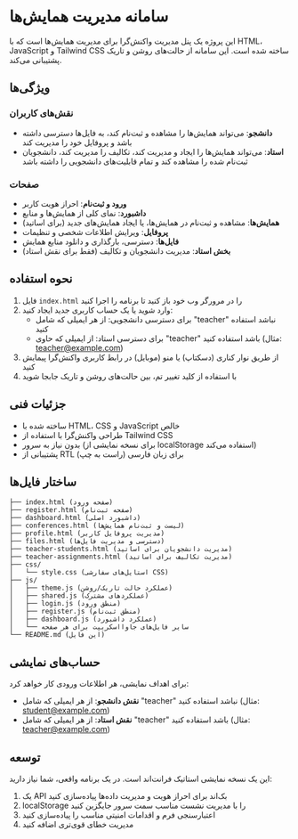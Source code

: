 # سامانه مدیریت همایش‌ها

این پروژه یک پنل مدیریت واکنش‌گرا برای مدیریت همایش‌ها است که با HTML، JavaScript و Tailwind CSS ساخته شده است. این سامانه از حالت‌های روشن و تاریک پشتیبانی می‌کند.

## ویژگی‌ها

### نقش‌های کاربران
- **دانشجو**: می‌تواند همایش‌ها را مشاهده و ثبت‌نام کند، به فایل‌ها دسترسی داشته باشد و پروفایل خود را مدیریت کند
- **استاد**: می‌تواند همایش‌ها را ایجاد و مدیریت کند، تکالیف را مدیریت کند، دانشجویان ثبت‌نام شده را مشاهده کند و تمام قابلیت‌های دانشجویی را داشته باشد

### صفحات
- **ورود و ثبت‌نام**: احراز هویت کاربر
- **داشبورد**: نمای کلی از همایش‌ها و منابع
- **همایش‌ها**: مشاهده و ثبت‌نام در همایش‌ها، یا ایجاد همایش‌های جدید (برای اساتید)
- **پروفایل**: ویرایش اطلاعات شخصی و تنظیمات
- **فایل‌ها**: دسترسی، بارگذاری و دانلود منابع همایش
- **بخش استاد**: مدیریت دانشجویان و تکالیف (فقط برای نقش استاد)

## نحوه استفاده

1. فایل `index.html` را در مرورگر وب خود باز کنید تا برنامه را اجرا کنید
2. وارد شوید یا یک حساب کاربری جدید ایجاد کنید:
   - برای دسترسی دانشجویی: از هر ایمیلی که شامل "teacher" نباشد استفاده کنید
   - برای دسترسی استاد: از ایمیلی که حاوی "teacher" باشد استفاده کنید (مثال: teacher@example.com)
3. از طریق نوار کناری (دسکتاپ) یا منو (موبایل) در رابط کاربری واکنش‌گرا پیمایش کنید
4. با استفاده از کلید تغییر تم، بین حالت‌های روشن و تاریک جابجا شوید

## جزئیات فنی

- ساخته شده با HTML، CSS و JavaScript خالص
- طراحی واکنش‌گرا با استفاده از Tailwind CSS
- بدون نیاز به سرور (برای نسخه نمایشی از localStorage استفاده می‌کند)
- پشتیبانی از RTL (راست به چپ) برای زبان فارسی

## ساختار فایل‌ها

```
├── index.html (صفحه ورود)
├── register.html (صفحه ثبت‌نام)
├── dashboard.html (داشبورد اصلی)
├── conferences.html (لیست و ثبت‌نام همایش‌ها)
├── profile.html (مدیریت پروفایل کاربر)
├── files.html (دسترسی و مدیریت فایل‌ها)
├── teacher-students.html (مدیریت دانشجویان برای اساتید)
├── teacher-assignments.html (مدیریت تکالیف برای اساتید)
├── css/
│   └── style.css (استایل‌های سفارشی CSS)
├── js/
│   ├── theme.js (عملکرد حالت تاریک/روشن)
│   ├── shared.js (عملکردهای مشترک)
│   ├── login.js (منطق ورود)
│   ├── register.js (منطق ثبت‌نام)
│   ├── dashboard.js (عملکرد داشبورد)
│   └── سایر فایل‌های جاوااسکریپت برای هر صفحه
└── README.md (این فایل)
```

## حساب‌های نمایشی

برای اهداف نمایشی، هر اطلاعات ورودی کار خواهد کرد:

- **نقش دانشجو**: از هر ایمیلی که شامل "teacher" نباشد استفاده کنید (مثال: student@example.com)
- **نقش استاد**: از هر ایمیلی که شامل "teacher" باشد استفاده کنید (مثال: teacher@example.com)

## توسعه

این یک نسخه نمایشی استاتیک فرانت‌اند است. در یک برنامه واقعی، شما نیاز دارید:

1. یک API بک‌اند برای احراز هویت و مدیریت داده‌ها پیاده‌سازی کنید
2. localStorage را با مدیریت نشست مناسب سمت سرور جایگزین کنید
3. اعتبارسنجی فرم و اقدامات امنیتی مناسب را پیاده‌سازی کنید
4. مدیریت خطای قوی‌تری اضافه کنید 
